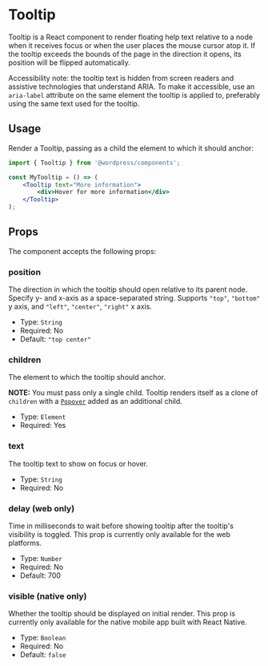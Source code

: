 # Tooltip

Tooltip is a React component to render floating help text relative to a node when it receives focus or when the user places the mouse cursor atop it. If the tooltip exceeds the bounds of the page in the direction it opens, its position will be flipped automatically.

Accessibility note: the tooltip text is hidden from screen readers and assistive technologies that understand ARIA. To make it accessible, use an `aria-label` attribute on the same element the tooltip is applied to, preferably using the same text used for the tooltip.

## Usage

Render a Tooltip, passing as a child the element to which it should anchor:

```jsx
import { Tooltip } from '@wordpress/components';

const MyTooltip = () => (
	<Tooltip text="More information">
		<div>Hover for more information</div>
	</Tooltip>
);
```

## Props

The component accepts the following props:

### position

The direction in which the tooltip should open relative to its parent node. Specify y- and x-axis as a space-separated string. Supports `"top"`, `"bottom"` y axis, and `"left"`, `"center"`, `"right"` x axis.

-   Type: `String`
-   Required: No
-   Default: `"top center"`

### children

The element to which the tooltip should anchor.

**NOTE:** You must pass only a single child. Tooltip renders itself as a clone of `children` with a [`Popover`](/packages/components/src/popover/README.md) added as an additional child.

-   Type: `Element`
-   Required: Yes

### text

The tooltip text to show on focus or hover.

-   Type: `String`
-   Required: No

### delay (web only)

Time in milliseconds to wait before showing tooltip after the tooltip's visibility is toggled. This prop is currently only available for the web platforms.

-   Type: `Number`
-   Required: No
-   Default: 700

### visible (native only)

Whether the tooltip should be displayed on initial render. This prop is currently only available for the native mobile app built with React Native.

-   Type: `Boolean`
-   Required: No
-   Default: `false`
